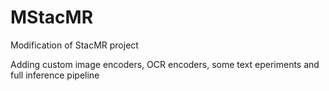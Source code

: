 # MStacMR

Modification of StacMR project

Adding custom image encoders, OCR encoders, some text eperiments and full inference pipeline
